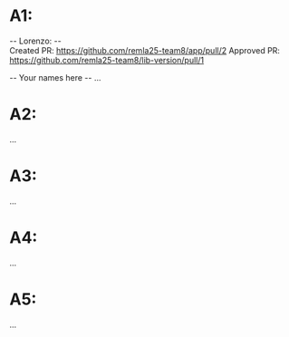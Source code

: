 # A1:

-- Lorenzo: -- <br>
Created PR: https://github.com/remla25-team8/app/pull/2
Approved PR: https://github.com/remla25-team8/lib-version/pull/1

-- Your names here --
...

# A2:
...

# A3:
...

# A4:
...

# A5:
...

